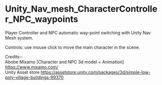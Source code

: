 # Unity_Nav_mesh_CharacterController_NPC_waypoints
Player Controller and NPC  automatic way-point switching  with Unity Nav Mesh system. 

Controls: use mouse click  to move the main character in the scene.  

Credits:-  
Abobe Mixamo [Character and NPC 3d model + Animation] https://www.mixamo.com/  
Unity Asset store https://assetstore.unity.com/packages/3d/simple-low-poly-village-buildings-99370
